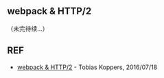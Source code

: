 ## webpack & HTTP/2

（未完待续...）

## REF
- [webpack & HTTP/2](https://medium.com/webpack/webpack-http-2-7083ec3f3ce6) - Tobias Koppers, 2016/07/18
